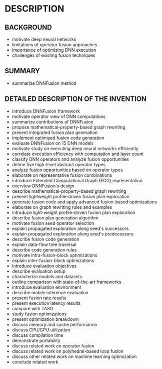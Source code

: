 # DESCRIPTION

## BACKGROUND

- motivate deep neural networks
- limitations of operator fusion approaches
- importance of optimizing DNN execution
- challenges of existing fusion techniques

## SUMMARY

- summarize DNNFusion method

## DETAILED DESCRIPTION OF THE INVENTION

- introduce DNNFusion framework
- motivate operator view of DNN computations
- summarize contributions of DNNFusion
- propose mathematical-property-based graph rewriting
- present integrated fusion plan generation
- implement optimized fusion code generation
- evaluate DNNFusion on 15 DNN models
- motivate study on executing deep neural networks efficiently
- correlate execution efficiency with computation and layer count
- classify DNN operators and analyze fusion opportunities
- define five high-level abstract operator types
- analyze fusion opportunities based on operator types
- elaborate on representative fusion combinations
- introduce Extended Computational Graph (ECG) representation
- overview DNNFusion's design
- describe mathematical-property-based graph rewriting
- present lightweight profile-driven fusion plan exploration
- generate fusion code and apply advanced fusion-based optimizations
- elaborate on graph rewriting rules and examples
- introduce light-weight profile-driven fusion plan exploration
- describe fusion plan generation algorithm
- motivate fusion seed operator selection
- explain propagated exploration along seed's successors
- explain propagated exploration along seed's predecessors
- describe fusion code generation
- explain data-flow tree traversal
- describe code generation rules
- motivate intra-fusion-block optimizations
- explain inter-fusion-block optimizations
- introduce evaluation objectives
- describe evaluation setup
- characterize models and datasets
- outline comparison with state-of-the-art frameworks
- introduce evaluation environment
- describe mobile inference evaluation
- present fusion rate results
- present execution latency results
- compare with TASO
- study fusion optimizations
- present optimization breakdown
- discuss memory and cache performance
- discuss CPU/GPU utilization
- discuss compilation time
- demonstrate portability
- discuss related work on operator fusion
- discuss related work on polyhedral-based loop fusion
- discuss other related work on machine learning optimization
- conclude related work


